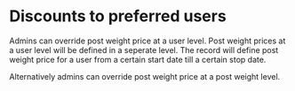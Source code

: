 # Discounts to preferred users

Admins can override post weight price at a user level.
Post weight prices at a user level will be defined in a seperate level.
The record will define post weight price for a user from a certain start date till a certain stop date.

Alternatively admins can override post weight price at a post weight level.